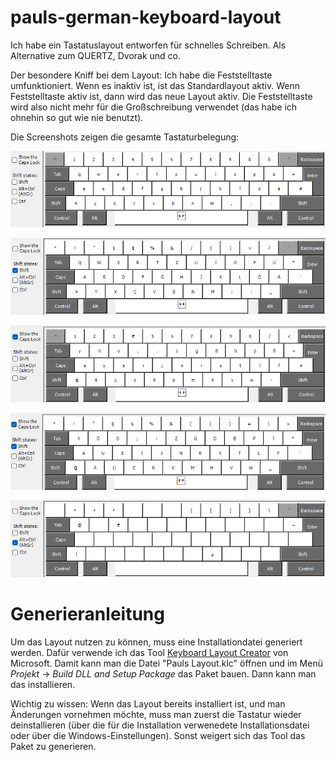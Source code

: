 # pauls-german-keyboard-layout
Ich habe ein Tastatuslayout entworfen für schnelles Schreiben. Als Alternative zum QUERTZ, Dvorak und co.

Der besondere Kniff bei dem Layout: Ich habe die Feststelltaste umfunktioniert. Wenn es inaktiv ist, ist das Standardlayout aktiv. Wenn Feststelltaste aktiv ist, dann wird das neue Layout aktiv. Die Feststelltaste wird also nicht mehr für die Großschreibung verwendet (das habe ich ohnehin so gut wie nie benutzt).

Die Screenshots zeigen die gesamte Tastaturbelegung:

![normal](screenshots/normal.png)

![shift](screenshots/shift.png)

![capslock](screenshots/capslock.png)

![capslock-shift](screenshots/capslock-shift.png)

![altgr](screenshots/altgr.png)


# Generieranleitung
Um das Layout nutzen zu können, muss eine Installationdatei generiert werden. Dafür verwende ich das Tool [Keyboard Layout Creator](https://www.microsoft.com/en-us/download/details.aspx?id=102134) von Microsoft.
Damit kann man die Datei "Pauls Layout.klc" öffnen und im Menü *Projekt* -> *Build DLL and Setup Package* das Paket bauen. Dann kann man das installieren.

Wichtig zu wissen: Wenn das Layout bereits installiert ist, und man Änderungen vornehmen möchte, muss man zuerst die Tastatur wieder deinstallieren (über die für die Installation verwenedete Installationsdatei oder über die Windows-Einstellungen). Sonst weigert sich das Tool das Paket zu generieren.
